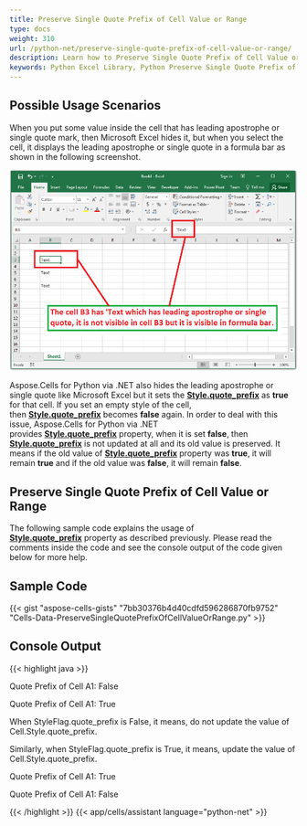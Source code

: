 ```yaml
---
title: Preserve Single Quote Prefix of Cell Value or Range
type: docs
weight: 310
url: /python-net/preserve-single-quote-prefix-of-cell-value-or-range/
description: Learn how to Preserve Single Quote Prefix of Cell Value or Range through the Aspose.Cells for Python via .NET API.
keywords: Python Excel Library, Python Preserve Single Quote Prefix of Cell Value or Range, Python Hide leading apostrophe or single quote mark, Python Show leading apostrophe or single quote mark
---
```


## **Possible Usage Scenarios**

When you put some value inside the cell that has leading apostrophe or single quote mark, then Microsoft Excel hides it, but when you select the cell, it displays the leading apostrophe or single quote in a formula bar as shown in the following screenshot.

![todo:image_alt_text](preserve-single-quote-prefix-of-cell-value-or-range_1.png)

Aspose.Cells for Python via .NET also hides the leading apostrophe or single quote like Microsoft Excel but it sets the [**Style.quote_prefix**](https://reference.aspose.com/cells/python-net/aspose.cells/style/quote_prefix) as **true** for that cell. If you set an empty style of the cell, then [**Style.quote_prefix**](https://reference.aspose.com/cells/python-net/aspose.cells/style/quote_prefix) becomes **false** again. In order to deal with this issue, Aspose.Cells for Python via .NET provides [**Style.quote_prefix**](https://reference.aspose.com/cells/python-net/aspose.cells/style/quote_prefix) property, when it is set **false**, then [**Style.quote_prefix**](https://reference.aspose.com/cells/python-net/aspose.cells/style/quote_prefix) is not updated at all and its old value is preserved. It means if the old value of [**Style.quote_prefix**](https://reference.aspose.com/cells/python-net/aspose.cells/style/quote_prefix) property was **true**, it will remain **true** and if the old value was **false**, it will remain **false**.

## **Preserve Single Quote Prefix of Cell Value or Range**

The following sample code explains the usage of [**Style.quote_prefix**](https://reference.aspose.com/cells/python-net/aspose.cells/style/quote_prefix) property as described previously. Please read the comments inside the code and see the console output of the code given below for more help.

## **Sample Code**

{{< gist "aspose-cells-gists" "7bb30376b4d40cdfd596286870fb9752" "Cells-Data-PreserveSingleQuotePrefixOfCellValueOrRange.py" >}}

## **Console Output**

{{< highlight java >}}

Quote Prefix of Cell A1: False

Quote Prefix of Cell A1: True

When StyleFlag.quote_prefix is False, it means, do not update the value of Cell.Style.quote_prefix.

Similarly, when StyleFlag.quote_prefix is True, it means, update the value of Cell.Style.quote_prefix.

Quote Prefix of Cell A1: True

Quote Prefix of Cell A1: False

{{< /highlight >}}
{{< app/cells/assistant language="python-net" >}}